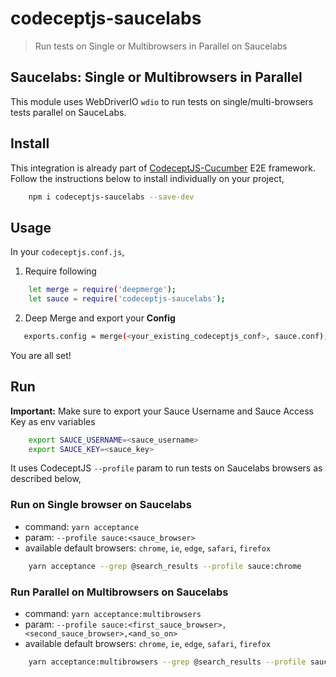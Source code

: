 # codeceptjs-saucelabs

> Run tests on Single or Multibrowsers in Parallel on Saucelabs

## Saucelabs: Single or Multibrowsers in Parallel

This module uses WebDriverIO `wdio` to run tests on single/multi-browsers tests parallel on SauceLabs.

## Install

This integration is already part of [CodeceptJS-Cucumber](https://github.com/gkushang/codeceptjs-e2e/tree/master/packages/codeceptjs-cucumber) E2E framework. Follow the instructions below to install individually on your project, 

```bash
    npm i codeceptjs-saucelabs --save-dev
```

## Usage

In your `codeceptjs.conf.js`,

1. Require following

```bash
    let merge = require('deepmerge');
    let sauce = require('codeceptjs-saucelabs');
```

2. Deep Merge and export your **Config** 

```bash
   exports.config = merge(<your_existing_codeceptjs_conf>, sauce.conf);
```

You are all set!

## Run

**Important:** Make sure to export your Sauce Username and Sauce Access Key as env variables

```bash
    export SAUCE_USERNAME=<sauce_username>
    export SAUCE_KEY=<sauce_key>
```

It uses CodeceptJS `--profile` param to run tests on Saucelabs browsers as described below,

### Run on Single browser on Saucelabs

* command: `yarn acceptance`
* param: `--profile sauce:<sauce_browser>`
* available default browsers: `chrome`, `ie`, `edge`, `safari`, `firefox`

```bash
    yarn acceptance --grep @search_results --profile sauce:chrome
```

### Run Parallel on Multibrowsers on Saucelabs

* command: `yarn acceptance:multibrowsers`
* param: `--profile sauce:<first_sauce_browser>,<second_sauce_browser>,<and_so_on>`
* available default browsers: `chrome`, `ie`, `edge`, `safari`, `firefox`

```bash
    yarn acceptance:multibrowsers --grep @search_results --profile sauce:chrome,ie
```
